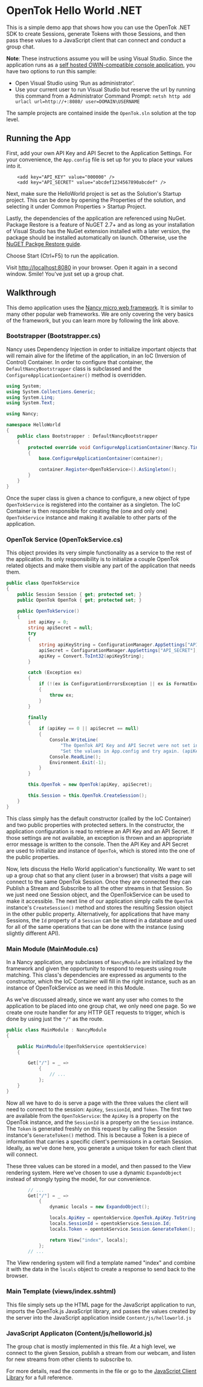 ﻿# OpenTok Hello World .NET

This is a simple demo app that shows how you can use the OpenTok .NET SDK to create Sessions,
generate Tokens with those Sessions, and then pass these values to a JavaScript client that can
connect and conduct a group chat.

**Note**: These instructions assume you will be using Visual Studio. Since the application runs as a 
[self hosted OWIN-compatible console application](https://github.com/NancyFx/Nancy/wiki/Hosting-nancy-with-owin#katana---httplistener-selfhost),
you have two options to run this sample:
* Open Visual Studio using 'Run as administrator'.
* Use your current user to run Visual Studio but reserve the url by running this command from a Administrator Command Prompt:
```netsh http add urlacl url=http://+:8080/ user=DOMAIN\USERNAME```

The sample projects are contained inside the `OpenTok.sln` solution at the top level.


## Running the App

First, add your own API Key and API Secret to the Application Settings. For your convenience, the
`App.config` file is set up for you to place your values into it.

```
    <add key="API_KEY" value="000000" />
    <add key="API_SECRET" value="abcdef1234567890abcdef" />
```

Next, make sure the HelloWorld project is set as the Solution's Startup project. This can be done
by opening the Properties of the solution, and selecting it under Common Properties > Startup Project.

Lastly, the dependencies of the application are referenced using NuGet. Package Restore is a feature of
NuGET 2.7+ and as long as your installation of Visual Studio has the NuGet extension installed with a
later version, the package should be installed automatically on launch. Otherwise, use the 
[NuGET Packge Restore guide](http://docs.nuget.org/docs/reference/package-restore).

Choose Start (Ctrl+F5) to run the application.

Visit <http://localhost:8080> in your browser. Open it again in a second window. Smile! You've just
set up a group chat.

## Walkthrough

This demo application uses the [Nancy micro web framework](http://nancyfx.org/). It is similar to
many other popular web frameworks. We are only covering the very basics of the framework, but you can
learn more by following the link above.

### Bootstrapper (Bootstrapper.cs)

Nancy uses Dependency Injection in order to initialize important objects that will remain alive for
the lifetime of the application, in an IoC (Inversion of Control) Container. In order to configure
that container, the `DefaultNancyBootstrapper` class is subclassed and the `ConfigureApplicationContainer()`
method is overridden.

```csharp
using System;
using System.Collections.Generic;
using System.Linq;
using System.Text;

using Nancy;

namespace HelloWorld
{
    public class Bootstrapper : DefaultNancyBootstrapper
    {
        protected override void ConfigureApplicationContainer(Nancy.TinyIoc.TinyIoCContainer container)
        {
            base.ConfigureApplicationContainer(container);

            container.Register<OpenTokService>().AsSingleton();
        }
    }
}
```

Once the super class is given a chance to configure, a new object of type `OpenTokService` is registered
into the container as a singleton. The IoC Container is then responsible for creating the (one and only
one) `OpenTokService` instance and making it available to other parts of the application.

### OpenTok Service (OpenTokService.cs)

This object provides its very simple functionality as a service to the rest of the application. Its
only responsibility is to initialize a couple OpenTok related objects and make them visible any part
of the application that needs them.

```csharp
public class OpenTokService
{
    public Session Session { get; protected set; }
    public OpenTok OpenTok { get; protected set; }

    public OpenTokService()
    {
        int apiKey = 0;
        string apiSecret = null;
        try
        {
            string apiKeyString = ConfigurationManager.AppSettings["API_KEY"];
            apiSecret = ConfigurationManager.AppSettings["API_SECRET"];
            apiKey = Convert.ToInt32(apiKeyString);
        }

        catch (Exception ex)
        {
            if (!(ex is ConfigurationErrorsException || ex is FormatException || ex is OverflowException))
            {
                throw ex;
            }
        }

        finally
        {
            if (apiKey == 0 || apiSecret == null)
            {
                Console.WriteLine(
                    "The OpenTok API Key and API Secret were not set in the application configuration. " +
                    "Set the values in App.config and try again. (apiKey = {0}, apiSecret = {1})", apiKey, apiSecret);
                Console.ReadLine();
                Environment.Exit(-1);
            }
        }

        this.OpenTok = new OpenTok(apiKey, apiSecret);

        this.Session = this.OpenTok.CreateSession();
    }
}
```

This class simply has the default constructor (called by the IoC Container) and two public properties
with protected setters. In the constructor, the application configuration is read to retrieve an API Key
and an API Secret. If those settings are not available, an exception is thrown and an appropriate error
message is written to the console. Then the API Key and API Secret are used to initialize and instance
of `OpenTok`, which is stored into the one of the public properties. 

Now, lets discuss the Hello World application's functionality. We want to set up a group chat so
that any client (user in a browser) that visits a page will connect to the same OpenTok Session. Once
they are connected they can Publish a Stream and Subscribe to all the other streams in that Session. So we
just need one Session object, and the OpenTokService can be used to make it accessible. The next line of
our application simply calls the `OpenTok` instance's `CreateSession()` method and stores the resulting
Session object in the other public property. Alternatively, for applications that have many Sessions,
the `Id` property of a `Session` can be stored in a database and used for all of the same operations that
can be done with the instance (using slightly different API).

### Main Module (MainModule.cs)

In a Nancy application, any subclasses of `NancyModule` are initialized by the framework and given the
opportunity to respond to requests using route matching. This class's dependencies are expressed as
arguments to the constructor, which the IoC Container will fill in the right instance, such as an
instance of OpenTokService as we need in this Module.

As we've discussed already, since we want any user who comes to the application to be placed into
one group chat, we only need one page. So we create one route handler for any HTTP GET requests to trigger,
which is done by using just the `"/"` as the route.

```csharp
public class MainModule : NancyModule
{

    public MainModule(OpenTokService opentokService)
    {

        Get["/"] = _ =>
            {
                // ...
            };
    }
}
```

Now all we have to do is serve a page with the three values the client will need to connect to the
session: `ApiKey`, `SessionId`, and `Token`. The first two are available from the `OpenTokService`: the
`ApiKey` is a property on the OpenTok instance, and the `SessionId` is a property on the `Session`
instance. The `Token` is generated freshly on this request by calling the Session instance's
`GenerateToken()` method. This is because a Token is a piece of information that carries a specific client's
permissions in a certain Session. Ideally, as we've done here, you generate a unique token for each
client that will connect.

These three values can be stored in a model, and then passed to the View rendering system. Here we've chosen
to use a dynamic `ExpandoObject` instead of strongly typing the model, for our convenience.

```csharp
        // ...
        Get["/"] = _ =>
            {
                dynamic locals = new ExpandoObject();

                locals.ApiKey = opentokService.OpenTok.ApiKey.ToString();
                locals.SessionId = opentokService.Session.Id;
                locals.Token = opentokService.Session.GenerateToken();

                return View["index", locals];
            };
        // ...
```

The View rendering system will find a template named "index" and combine it with the data in the `locals` object
to create a response to send back to the browser.

### Main Template (views/index.sshtml)

This file simply sets up the HTML page for the JavaScript application to run, imports the OpenTok.js
JavaScript library, and passes the values created by the server into the JavaScript application
inside `Content/js/helloworld.js`

### JavaScript Applicaton (Content/js/helloworld.js)

The group chat is mostly implemented in this file. At a high level, we connect to the given
Session, publish a stream from our webcam, and listen for new streams from other clients to
subscribe to.

For more details, read the comments in the file or go to the
[JavaScript Client Library](http://tokbox.com/opentok/libraries/client/js/) for a full reference.
